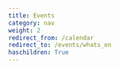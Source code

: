 ```yaml
---
title: Events
category: nav
weight: 2
redirect_from: /calendar
redirect_to: /events/whats_on
haschildren: True
---
```

